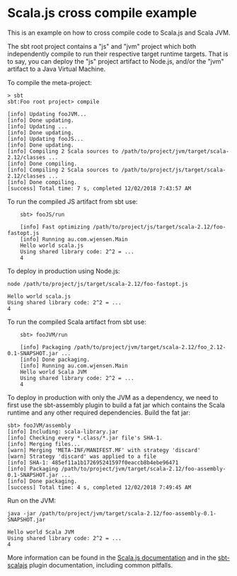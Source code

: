 # Scala.js cross compile example

This is an example on how to cross compile code to Scala.js and Scala JVM.

The sbt root project contains a "js" and "jvm" project which both independently compile to run their respective target runtime targets.
That is to say, you can deploy the "js" project artifact to Node.js, and/or the "jvm" artifact to a Java Virtual Machine.

To compile the meta-project:
```
> sbt
sbt:Foo root project> compile
```
```
[info] Updating fooJVM...
[info] Done updating.
[info] Updating ...
[info] Done updating.
[info] Updating fooJS...
[info] Done updating.
[info] Compiling 2 Scala sources to /path/to/project/jvm/target/scala-2.12/classes ...
[info] Done compiling.
[info] Compiling 2 Scala sources to /path/to/project/js/target/scala-2.12/classes ...
[info] Done compiling.
[success] Total time: 7 s, completed 12/02/2018 7:43:57 AM

```

To run the compiled JS artifact from sbt use:
```
    sbt> fooJS/run
```
```    
    [info] Fast optimizing /path/to/project/js/target/scala-2.12/foo-fastopt.js
    [info] Running au.com.wjensen.Main
    Hello world scala.js
    Using shared library code: 2^2 = ...
    4
```

To deploy in production using Node.js:
```
node /path/to/project/js/target/scala-2.12/foo-fastopt.js
```
```
Hello world scala.js
Using shared library code: 2^2 = ...
4

```

To run the compiled Scala artifact from sbt use:
```    
    sbt> fooJVM/run
```
```    
    [info] Packaging /path/to/project/jvm/target/scala-2.12/foo_2.12-0.1-SNAPSHOT.jar ...
    [info] Done packaging.
    [info] Running au.com.wjensen.Main 
    Hello world Scala JVM
    Using shared library code: 2^2 = ...
    4
```

To deploy in production with only the JVM as a dependency, we need to first use the sbt-assembly plugin 
to build a fat jar which contains the Scala runtime and any other required dependencies.
Build the fat jar:
```
sbt> fooJVM/assembly
[info] Including: scala-library.jar
[info] Checking every *.class/*.jar file's SHA-1.
[info] Merging files...
[warn] Merging 'META-INF/MANIFEST.MF' with strategy 'discard'
[warn] Strategy 'discard' was applied to a file
[info] SHA-1: 485ef11a1b172695241597f0eaccb8b4ebe96471
[info] Packaging /path/to/project/jvm/target/scala-2.12/foo-assembly-0.1-SNAPSHOT.jar ...
[info] Done packaging.
[success] Total time: 4 s, completed 12/02/2018 7:49:45 AM
```

Run on the JVM:
```
java -jar /path/to/project/jvm/target/scala-2.12/foo-assembly-0.1-SNAPSHOT.jar

```
```
Hello world Scala JVM
Using shared library code: 2^2 = ...
4
```

More information can be found in the
[Scala.js documentation](http://www.scala-js.org/doc/sbt/cross-building.html) and in the [sbt-scalajs](http://www.scala-js.org/api/sbt-scalajs/latest/#org.scalajs.sbtplugin.cross.CrossProject) plugin documentation, including common pitfalls.

